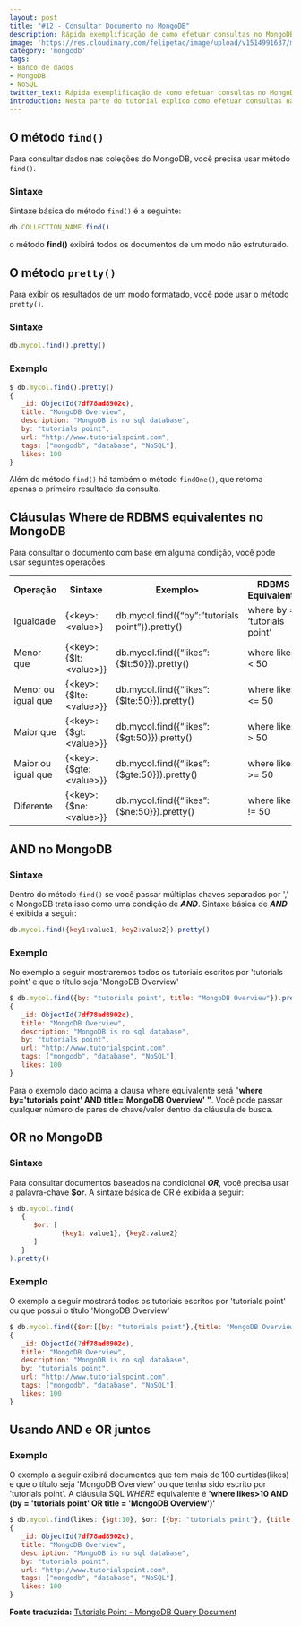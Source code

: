 ```yaml
---
layout: post
title: "#12 - Consultar Documento no MongoDB"
description: Rápida exemplificação de como efetuar consultas no MongoDB.
image: 'https://res.cloudinary.com/felipetac/image/upload/v1514991637/mongodb_iqnp0d.png'
category: 'mongodb'
tags:
- Banco de dados
- MongoDB
- NoSQL
twitter_text: Rápida exemplificação de como efetuar consultas no MongoDB.
introduction: Nesta parte do tutorial explico como efetuar consultas nas coleções no MongoDB.
---
```

## O método ```find()```

Para consultar dados nas coleções do MongoDB, você precisa usar método ```find()```.

### Sintaxe

Sintaxe básica do método ```find()``` é a seguinte:

```js
db.COLLECTION_NAME.find()
```

o método **find()** exibirá todos os documentos de um modo não estruturado.

## O método ```pretty()```

Para exibir os resultados de um modo formatado, você pode usar o método ```pretty()```.

### Sintaxe

```js
db.mycol.find().pretty()
```

### Exemplo

```js
$ db.mycol.find().pretty()
{
   _id: ObjectId(7df78ad8902c),
   title: "MongoDB Overview",
   description: "MongoDB is no sql database",
   by: "tutorials point",
   url: "http://www.tutorialspoint.com",
   tags: ["mongodb", "database", "NoSQL"],
   likes: 100
}
```

Além do método ```find()``` há também o método ```findOne()```, que retorna apenas o primeiro resultado da consulta.

## Cláusulas Where de RDBMS equivalentes no MongoDB

Para consultar o documento com base em alguma condição, você pode usar seguintes operações

<table>
<tbody>
<tr>
<th>Operação</th>
<th>Sintaxe</th>
<th>Exemplo&gt;</th>
<th>RDBMS Equivalente</th>
</tr>
<tr>
<td>Igualdade</td>
<td>{&lt;key&gt;:&lt;value&gt;}</td>
<td>db.mycol.find({“by”:”tutorials point”}).pretty()</td>
<td>where by = ‘tutorials point’</td>
</tr>
<tr>
<td>Menor que</td>
<td>{&lt;key&gt;:{$lt:&lt;value&gt;}}</td>
<td>db.mycol.find({“likes”:{$lt:50}}).pretty()</td>
<td>where likes &lt; 50</td>
</tr>
<tr>
<td>Menor ou igual que</td>
<td>{&lt;key&gt;:{$lte:&lt;value&gt;}}</td>
<td>db.mycol.find({“likes”:{$lte:50}}).pretty()</td>
<td>where likes &lt;= 50</td>
</tr>
<tr>
<td>Maior que</td>
<td>{&lt;key&gt;:{$gt:&lt;value&gt;}}</td>
<td>db.mycol.find({“likes”:{$gt:50}}).pretty()</td>
<td>where likes &gt; 50</td>
</tr>
<tr>
<td>Maior ou igual que</td>
<td>{&lt;key&gt;:{$gte:&lt;value&gt;}}</td>
<td>db.mycol.find({“likes”:{$gte:50}}).pretty()</td>
<td>where likes &gt;= 50</td>
</tr>
<tr>
<td>Diferente</td>
<td>{&lt;key&gt;:{$ne:&lt;value&gt;}}</td>
<td>db.mycol.find({“likes”:{$ne:50}}).pretty()</td>
<td>where likes != 50</td>
</tr>
</tbody>
</table>

## AND no MongoDB


### Sintaxe

Dentro do método ```find()``` se você passar múltiplas chaves separados por ',' o MongoDB trata isso como uma condição de **_AND_**. Sintaxe básica de **_AND_** é exibida a seguir:

```js
db.mycol.find({key1:value1, key2:value2}).pretty()
```

### Exemplo

No exemplo a seguir mostraremos todos os tutoriais escritos por 'tutorials point' e que o título seja 'MongoDB Overview'

```js
$ db.mycol.find({by: "tutorials point", title: "MongoDB Overview"}).pretty()
{
   _id: ObjectId(7df78ad8902c),
   title: "MongoDB Overview",
   description: "MongoDB is no sql database",
   by: "tutorials point",
   url: "http://www.tutorialspoint.com",
   tags: ["mongodb", "database", "NoSQL"],
   likes: 100
}
```

Para o exemplo dado acima a clausa where equivalente será "**where by='tutorials point' AND title='MongoDB Overview' "**. Você pode passar qualquer número de pares de chave/valor dentro da cláusula de busca.

## OR no MongoDB

### Sintaxe

Para consultar documentos baseados na condicional **_OR_**, você precisa usar a palavra-chave **$or**. A sintaxe básica de OR é exibida a seguir:

```js
$ db.mycol.find(
   {
      $or: [
             {key1: value1}, {key2:value2}
      ]
   }
).pretty()
```

### Exemplo

O exemplo a seguir mostrará todos os tutoriais escritos por 'tutorials point' ou que possui o título 'MongoDB Overview'

```js
$ db.mycol.find({$or:[{by: "tutorials point"},{title: "MongoDB Overview"}]}).pretty()
{
   _id: ObjectId(7df78ad8902c),
   title: "MongoDB Overview",
   description: "MongoDB is no sql database",
   by: "tutorials point",
   url: "http://www.tutorialspoint.com",
   tags: ["mongodb", "database", "NoSQL"],
   likes: 100
}
```

## Usando AND e OR juntos

### Exemplo

O exemplo a seguir exibirá documentos que tem mais de 100 curtidas(likes) e que o título seja 'MongoDB Overview' ou que tenha sido escrito por 'tutorials point'. A cláusula SQL _WHERE_ equivalente é **'where likes>10 AND (by = 'tutorials point' OR title = 'MongoDB Overview')'**

```js
$ db.mycol.find(likes: {$gt:10}, $or: [{by: "tutorials point"}, {title: "MongoDB Overview"}] }).pretty()
{
   _id: ObjectId(7df78ad8902c),
   title: "MongoDB Overview",
   description: "MongoDB is no sql database",
   by: "tutorials point",
   url: "http://www.tutorialspoint.com",
   tags: ["mongodb", "database", "NoSQL"],
   likes: 100
}
```

**Fonte traduzida:** [Tutorials Point - MongoDB Query Document](http://www.tutorialspoint.com/mongodb/mongodb_query_document.htm)
